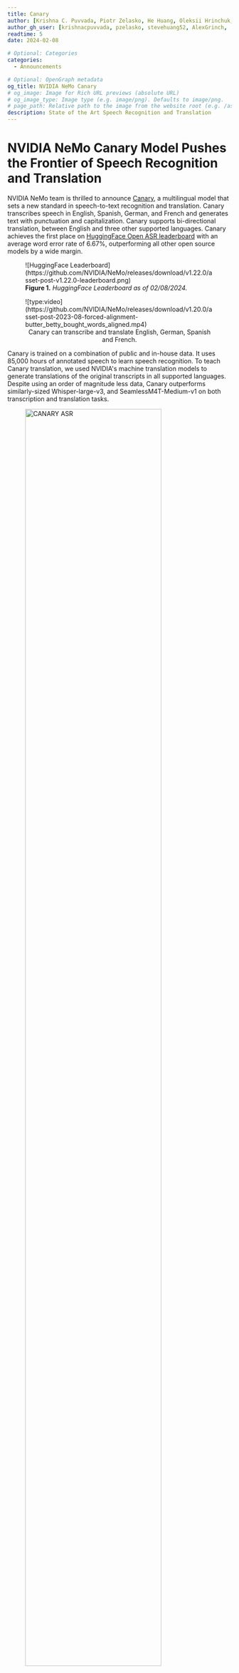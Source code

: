 ```yaml
---
title: Canary
author: [Krishna C. Puvvada, Piotr Zelasko, He Huang, Oleksii Hrinchuk, Nithin Rao Koluguri,Somshubra Majumdar,  Elena Rastorgueva, Kunal Dhawan, Zhehuai Chen, Vitaly Larukhin, Jagadeesh Balam, Boris Ginsburg]
author_gh_user: [krishnacpuvvada, pzelasko, stevehuang52, AlexGrinch,  nithinraok, titu1994,erastorgueva-nv, KunalDhawan, zhehuaichen, vsl9, jbalam-nv, borisgin]
readtime: 5
date: 2024-02-08

# Optional: Categories
categories:
  - Announcements

# Optional: OpenGraph metadata
og_title: NVIDIA NeMo Canary
# og_image: Image for Rich URL previews (absolute URL)
# og_image_type: Image type (e.g. image/png). Defaults to image/png.
# page_path: Relative path to the image from the website root (e.g. /assets/images/). If specified, the image at this path will be used for the link preview. It is unlikely you will need this parameter - you can probably use og_image instead.
description: State of the Art Speech Recognition and Translation
---
```


# NVIDIA NeMo Canary Model Pushes the Frontier of Speech Recognition and Translation

NVIDIA NeMo team is thrilled to announce [Canary](https://huggingface.co/nvidia/canary-1b), a multilingual model that sets a new standard in speech-to-text recognition and translation. Canary transcribes speech in English, Spanish, German, and French and generates text with punctuation and capitalization. Canary supports bi-directional translation, between English and three other supported languages. Canary achieves the first place on [HuggingFace Open ASR leaderboard](https://huggingface.co/spaces/hf-audio/open_asr_leaderboard) with an average word error rate of 6.67%, outperforming all other open source models by a wide margin.

<figure markdown>
  ![HuggingFace Leaderboard](https://github.com/NVIDIA/NeMo/releases/download/v1.22.0/asset-post-v1.22.0-leaderboard.png)
  <figcaption><b>Figure 1.</b> <i> HuggingFace Leaderboard as of 02/08/2024. </i></figcaption>
</figure>

<!-- more -->

<figure markdown>
  ![type:video](https://github.com/NVIDIA/NeMo/releases/download/v1.20.0/asset-post-2023-08-forced-alignment-butter_betty_bought_words_aligned.mp4)
  <figcaption style="max-width: 100%; text-align: center;">Canary can transcribe and translate English, German, Spanish and French.</figcaption>
</figure>

Canary is trained on a combination of public and in-house data. It uses 85,000 hours of annotated speech to learn speech recognition. To teach Canary translation, we used NVIDIA's machine translation models to generate translations of the original transcripts in all supported languages.  Despite using an order of magnitude less data, Canary outperforms similarly-sized Whisper-large-v3, and SeamlessM4T-Medium-v1 on both transcription and translation tasks.


<figure markdown>
  <img src="https://github.com/NVIDIA/NeMo/releases/download/v1.22.0/asset-post-v1.22.0-canary_asr.png" alt="CANARY ASR" style="width: 85%;"> <!-- Adjust the width as needed -->
  <figcaption><b>Figure 2.</b> <i> Speech recognition: average WER on MCV 16.1 test sets for English, Spanish, French, and German (Lower is better). </i></figcaption>
</figure>


<figure markdown>
  <div style="display: flex; justify-content: space-between;">
    <img src="https://github.com/NVIDIA/NeMo/releases/download/v1.22.0/asset-post-v1.22.0-canary_ast_enX.png" alt="CANARY AST En-X" style="width: 44%;">
    <img src="https://github.com/NVIDIA/NeMo/releases/download/v1.22.0/asset-post-v1.22.0-canary_ast_Xen.png" alt="CANARY AST X-En" style="width: 54%;">
  </div>
  <figcaption style="text-align: center; max-width: 80%"><b>Figure 3.</b> <i>Speech Translation: (left) average BLEU scores on Fleurs and MExpresso test sets translating from English to Spanish, French, and German. (right) average BLEU scores on Fleurs and CoVoST test sets translating from Spanish, French, and German to English (Higher is better).</i></figcaption>
</figure>

Canary is an encoder-decoder model built on several innovations from the NVIDIA NeMo team. The encoder is [Fast-Conformer](https://arxiv.org/abs/2305.05084), an efficient Conformer architecture optimized for 3x savings on compute and 2x savings on memory. The encoder processes audio in the form of log-mel spectrogram features and the decoder, a transformer decoder, generates output text tokens in an auto-regressive manner. The decoder is prompted with special tokens to control whether Canary performs transcription or translation. Canary also incorporates another recent innovation from NVIDIA NeMo's team, the [Concatenated tokenizer](https://aclanthology.org/2023.calcs-1.7.pdf), offering explicit control of output token space. 


The model weights are distributed under a research-friendly non-commercial CC BY-NC 4.0 license, while the code used to train this model is available under the Apache 2.0 license of [NVIDIA NeMo Toolkit](https://github.com/NVIDIA/NeMo). 

## Use Canary model in your code

To use Canary, NVIDIA NeMo toolkit needs to be installed as a pip package as shown below. Cython and PyTorch (2.0 and above) should be installed before attempting to install NeMo Toolkit.

```bash 
pip install git+https://github.com/NVIDIA/NeMo.git@r1.23.0#egg=nemo_toolkit[asr]
```

Once NeMo is installed, you can use Canary to transcribe or translate audio files as follows:
```python
# Load Canary model 
import nemo.collections.asr as nemo_asr
asr_model = nemo_asr.models.ASRModel.from_pretrained(model_name="nvidia/canary-1b")

# Prepare input - Example lines in transcribe_manifest.json
{
    # Example to trasribe En audio
    "audio_filepath": "/path/to/audio.wav",  # path to the audio file
    "duration": 30.0,  # duration of the audio
    "taskname": "asr",  # use "asr" for transcription and "ast" for Speech to Text translation.
    "source_lang": "en",  # Set `source_lang`=`target_lang` for ASR, choices=['en','de','es','fr']; set `source_lang`='en' and `target_lang`='de' for En -> De translation.
    "target_lang": "en",  # choices=['en','de','es','fr']
    "pnc": 'yes',  # whether to have PnC output, choices=['yes', 'no'] 
}

{
    # Example to translate from English audio to German text
    "audio_filepath": "/path/to/audio.wav",  # path to the audio file
    "duration": 30.0,  
    "taskname": "ast",  
    "source_lang": "en",  
    "target_lang": "de", 
    "pnc": 'yes',
}

# Finally transcribe
transcript = asr_model.transcribe(paths2audio_files="<path to transcribe_manifest.json>", batch_size=4,)
```




## Additional Resources

* [HuggingFace ASR Leaderboard](https://huggingface.co/spaces/hf-audio/open_asr_leaderboard)
* [HuggingFace ASR Leaderboard Evaluation](https://github.com/huggingface/open_asr_leaderboard)
* [NeMo Canary Model on HuggingFace](https://huggingface.co/models?library=nemo&sort=trending&search=parakee)
* [NVIDIA NeMo Webpage](https://github.com/NVIDIA/NeMo)
* [NVIDIA NeMo ASR Documentation](https://docs.nvidia.com/deeplearning/nemo/user-guide/index.html)
* Papers:
    * [Fast Conformer with Linearly Scalable Attention for Efficient Speech Recognition](https://arxiv.org/abs/2305.05084)
    * [Unified Model for Code-Switching Speech Recognition and Language Identification Based on Concatenated Tokenizer](https://aclanthology.org/2023.calcs-1.7.pdf)

